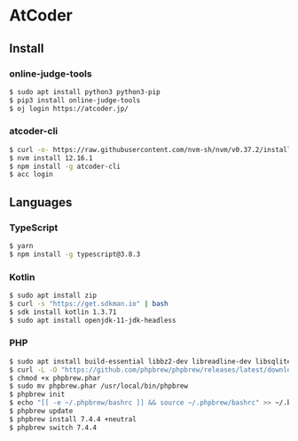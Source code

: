 # AtCoder

## Install

### online-judge-tools

```sh
$ sudo apt install python3 python3-pip
$ pip3 install online-judge-tools
$ oj login https://atcoder.jp/
```

### atcoder-cli

```sh
$ curl -o- https://raw.githubusercontent.com/nvm-sh/nvm/v0.37.2/install.sh | bash
$ nvm install 12.16.1
$ npm install -g atcoder-cli
$ acc login
```

## Languages

### TypeScript

```sh
$ yarn
$ npm install -g typescript@3.8.3
```

### Kotlin

```sh
$ sudo apt install zip
$ curl -s "https://get.sdkman.io" | bash
$ sdk install kotlin 1.3.71
$ sudo apt install openjdk-11-jdk-headless
```

### PHP

```sh
$ sudo apt install build-essential libbz2-dev libreadline-dev libsqlite3-dev libssl-dev libxml2-dev libxslt1-dev php7.4-cli php7.4-bz2 pkg-config
$ curl -L -O "https://github.com/phpbrew/phpbrew/releases/latest/download/phpbrew.phar"
$ chmod +x phpbrew.phar
$ sudo mv phpbrew.phar /usr/local/bin/phpbrew
$ phpbrew init
$ echo "[[ -e ~/.phpbrew/bashrc ]] && source ~/.phpbrew/bashrc" >> ~/.bashrc
$ phpbrew update
$ phpbrew install 7.4.4 +neutral
$ phpbrew switch 7.4.4
```
